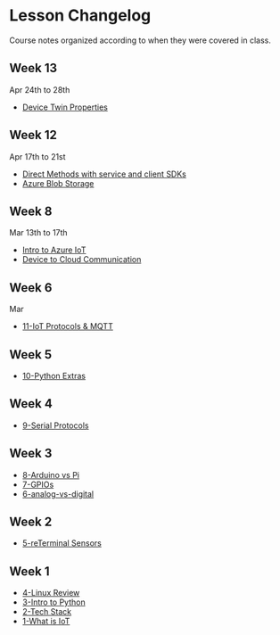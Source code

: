 # Lesson Changelog

Course notes organized according to when they were covered in class. 

## Week 13
Apr 24th to 28th
- [Device Twin Properties](lessons/17-device-twins.md)

## Week 12
Apr 17th to 21st
- [Direct Methods with service and client SDKs](lessons/13-device-cloud-communications.md)
- [Azure Blob Storage](lessons/15-eventhub-dotnet)

## Week 8
Mar 13th to 17th
- [Intro to Azure IoT](lessons/12-intro-azure-iot.md)
- [Device to Cloud Communication](lessons/13-device-cloud-communication.md)

## Week 6
Mar 
- [11-IoT Protocols & MQTT](lessons/11-iot-protocols.md)

## Week 5
- [10-Python Extras](lessons/10-python-extras.md)

## Week 4
- [9-Serial Protocols](lessons/9-serial-protocols.md)

## Week 3
- [8-Arduino vs Pi](lessons/8-arduino-vs-raspberry-pi.md)
- [7-GPIOs](lessons/7-gpios.md)
- [6-analog-vs-digital](lessons/6-analog-vs-digital.md)

## Week 2
- [5-reTerminal Sensors](lessons/5-reterminal-sensors.md)

## Week 1
- [4-Linux Review](wk1/3-linux-review.md)
- [3-Intro to Python](wk1/2-intro-python.md)
- [2-Tech Stack](wk1/0-tech-stack.md)
- [1-What is IoT](wk1/1-what-is-iot.md)